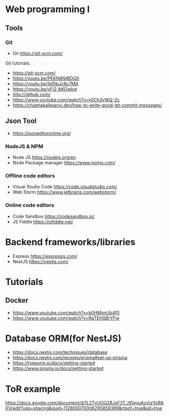 # Web programming I 

## Tools
### Git
- Git https://git-scm.com/

Git tutorials:
- https://git-scm.com/
- https://youtu.be/PEKN8NtBDQ0
- https://youtu.be/9d5bJc8o7MA
- https://youtu.be/vFj2-bKGwkw
- http://github.com/
- https://www.youtube.com/watch?v=v0Ch3yWQ-Zc
- https://chiamakaikeanyi.dev/how-to-write-good-git-commit-messages/

## Json Tool
- https://jsoneditoronline.org/

### NodeJS & NPM
- Node JS https://nodejs.org/en
- Node Package manager https://www.npmjs.com/

### Offline code editors
- Visual Studio Code https://code.visualstudio.com/
- Web Storm https://www.jetbrains.com/webstorm/
### Online code editors
- Code Sandbox https://codesandbox.io/
- JS Fiddle https://jsfiddle.net/

# Backend frameworks/libraries
- Express https://expressjs.com/
- NestJS https://nestjs.com/


# Tutorials
## Docker 
- https://www.youtube.com/watch?v=b0HMimUb4f0
- https://www.youtube.com/watch?v=RqTEHSBrYFw

# Database ORM(for NestJS)
- https://docs.nestjs.com/techniques/database
- https://docs.nestjs.com/recipes/prisma#set-up-prisma
- https://typeorm.io/docs/getting-started
- https://www.prisma.io/docs/getting-started

# ToR example
https://docs.google.com/document/d/1L2TvUOG2BJsF3T_ItDeyuAzyIzYoRAXV/edit?usp=sharing&ouid=112800070006295859369&rtpof=true&sd=true
